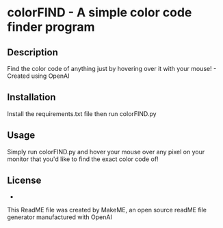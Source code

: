 # colorFIND - A simple color code finder program


## Description 
Find the color code of anything just by hovering over it with your mouse! - Created using OpenAI


## Installation 
Install the requirements.txt file then run colorFIND.py


## Usage 
Simply run colorFIND.py and hover your mouse over any pixel on your monitor that you'd like to find the exact color code of!


## License 
-

This ReadME file was created by MakeME, an open source readME file generator manufactured with OpenAI


